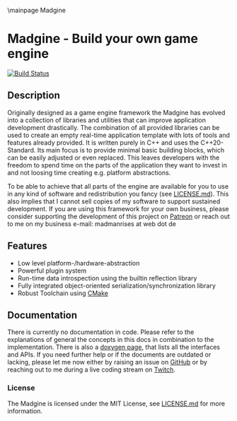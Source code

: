 \mainpage Madgine

# Madgine - Build your own game engine

[![Build Status](http://www.madman-studios.com/jenkins/buildStatus/icon?job=Madgine%2Fmaster)](http://www.madman-studios.com/jenkins/job/Madgine/job/master/)

## Description

Originally designed as a game engine framework the Madgine has evolved into a collection of libraries and utilities that can improve application development drastically. The combination of all provided libraries can be used to create an empty real-time application template with lots of tools and features already provided. It is written purely in C++ and uses the C++20-Standard. Its main focus is to provide minimal basic building blocks, which can be easily adjusted or even replaced. This leaves developers with the freedom to spend time on the parts of the application they want to invest in and not loosing time creating e.g. platform abstractions. 

To be able to achieve that all parts of the engine are available for you to use in any kind of software and redistribution you fancy (see [LICENSE.md]). This also implies that I cannot sell copies of my software to support sustained development. If you are using this framework for your own business, please consider supporting the development of this project on [Patreon][] or reach out to me on my business e-mail: madmanrises at web dot de

## Features

* Low level platform-/hardware-abstraction
* Powerful plugin system
* Run-time data introspection using the builtin reflection library
* Fully integrated object-oriented serialization/synchronization library
* Robust Toolchain using [CMake][]

## Documentation

There is currently no documentation in code. Please refer to the explanations of general the concepts in this docs in combination to the implementation. There is also a [doxygen page][Doxygen], that lists all the interfaces and APIs. If you need further help or if the documents are outdated or lacking, please let me now either by raising an issue on [GitHub][] or by reaching out to me during a live coding stream on [Twitch][].

### License

The Madgine is licensed under the MIT License, see [LICENSE.md][] for more information.

[Homepage]: http://www.madmanrises.com
[CMake]: https://www.cmake.org
[GitHub]: https://github.com/MadManRises/Madgine/issues
[Twitch]: https://www.twitch.tv/madmanrises
[Patreon]: https://www.patreon.com/madmanstudios
[Doxygen]: http://www.madmanrises.com/latest/doc/

[LICENSE.md]: ../LICENSE.md
[Getting Started]: gettingStarted.md

[Overview]: overview.md

[Generic]: generic.md

[Meta]: meta.md

[Interfaces]: interfaces.md

[Modules]: modules.md
[Plugins & Unique Components]: plugins.md
[Signals & Slots]: signalslot.md
[KeyValue]:keyvalue.md
[Workgroups & Threading]: workgroup.md
